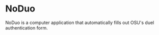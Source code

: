 # NoDuo
NoDuo is a computer application that automatically fills out OSU's duel authentication form.

